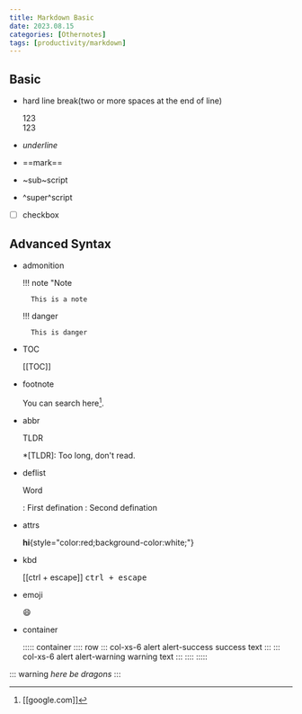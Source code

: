 ```yaml
---
title: Markdown Basic
date: 2023.08.15
categories: [Othernotes]
tags: [productivity/markdown]
---
```


## Basic

- hard line break(two or more spaces at the end of line)

	123  
	123

- _underline_

- ==mark==

- ~sub~script

- ^super^script

- [ ] checkbox

## Advanced Syntax

- admonition

  !!! note "Note

		This is a note

	!!! danger 

		This is danger
      
- TOC

	[[TOC]]

- footnote

	You can search here[^1].

	[^1]: [[google.com]]

- abbr

	TLDR

	*[TLDR]: Too long, don't read.

- deflist

	Word

	: First defination
	: Second defination

- attrs

	**hi**{style="color:red;background-color:white;"}

- kbd

	[[ctrl + escape]] <kbd>ctrl + escape</kbd>

- emoji

	:smile:
	 
- container

	::::: container
	:::: row
	::: col-xs-6 alert alert-success
	success text
	:::
	::: col-xs-6 alert alert-warning
	warning text
	:::
	::::
	:::::

::: warning
*here be dragons*
:::

